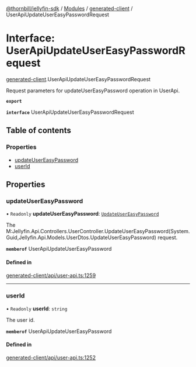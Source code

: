 [@thornbill/jellyfin-sdk](../README.md) / [Modules](../modules.md) / [generated-client](../modules/generated_client.md) / UserApiUpdateUserEasyPasswordRequest

# Interface: UserApiUpdateUserEasyPasswordRequest

[generated-client](../modules/generated_client.md).UserApiUpdateUserEasyPasswordRequest

Request parameters for updateUserEasyPassword operation in UserApi.

**`export`**

**`interface`** UserApiUpdateUserEasyPasswordRequest

## Table of contents

### Properties

- [updateUserEasyPassword](generated_client.UserApiUpdateUserEasyPasswordRequest.md#updateusereasypassword)
- [userId](generated_client.UserApiUpdateUserEasyPasswordRequest.md#userid)

## Properties

### updateUserEasyPassword

• `Readonly` **updateUserEasyPassword**: [`UpdateUserEasyPassword`](generated_client.UpdateUserEasyPassword.md)

The M:Jellyfin.Api.Controllers.UserController.UpdateUserEasyPassword(System.Guid,Jellyfin.Api.Models.UserDtos.UpdateUserEasyPassword) request.

**`memberof`** UserApiUpdateUserEasyPassword

#### Defined in

[generated-client/api/user-api.ts:1259](https://github.com/thornbill/jellyfin-sdk-typescript/blob/c68c853/src/generated-client/api/user-api.ts#L1259)

___

### userId

• `Readonly` **userId**: `string`

The user id.

**`memberof`** UserApiUpdateUserEasyPassword

#### Defined in

[generated-client/api/user-api.ts:1252](https://github.com/thornbill/jellyfin-sdk-typescript/blob/c68c853/src/generated-client/api/user-api.ts#L1252)
